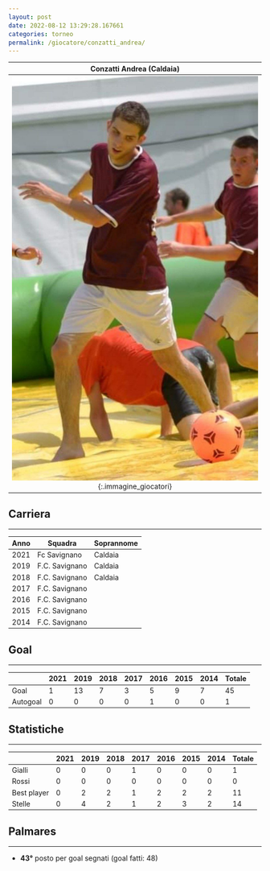 ```yaml
---
layout: post
date: 2022-08-12 13:29:28.167661
categories: torneo
permalink: /giocatore/conzatti_andrea/
---
```

<link rel='stylesheets' href='./../assets/giocatori.css'>

| Conzatti Andrea (Caldaia) |
|:-----:|
| ![Immagine mancante]('./../../assets/giocatori/conzatti_andrea.png){:.immagine_giocatori} |


## Carriera
----

|Anno|Squadra|Soprannome|
|:---:|---|---|
|2021|Fc Savignano|Caldaia|
|2019|F.C. Savignano|Caldaia|
|2018|F.C. Savignano|Caldaia|
|2017|F.C. Savignano||
|2016|F.C. Savignano||
|2015|F.C. Savignano||
|2014|F.C. Savignano||


## Goal
----

| |2021|2019|2018|2017|2016|2015|2014| Totale |
|---|---|---|---|---|---|---|---|---|
|Goal|1|13|7|3|5|9|7|45|
|Autogoal|0|0|0|0|1|0|0|1|


## Statistiche
----

| |2021|2019|2018|2017|2016|2015|2014| Totale |
|---|---|---|---|---|---|---|---|---|
|Gialli|0|0|0|1|0|0|0|1|
|Rossi|0|0|0|0|0|0|0|0|
|Best player|0|2|2|1|2|2|2|11|
|Stelle|0|4|2|1|2|3|2|14|


## Palmares
----

- **43°** posto per goal segnati (goal fatti: 48)
